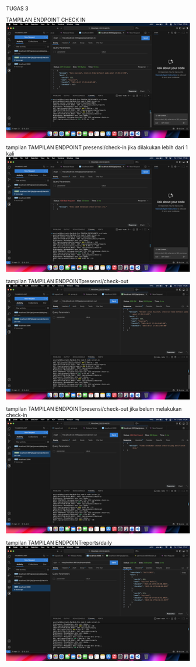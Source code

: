 TUGAS 3

TAMPILAN ENDPOINT CHECK IN
![Presensi Check In](../screenshots/presensi_check_in.png)


tampilan TAMPILAN ENDPOINT presensi/check-in jika dilakukan lebih dari 1 kali
![Presensi Check In Lebih dari 1](../screenshots/presensi_check_in_2.png)

tampilan TAMPILAN ENDPOINTpresensi/check-out
![Presensi Check Out](../screenshots/presensi_check_out.png)

tampilan TAMPILAN ENDPOINTpresensi/check-out jika belum melakukan check-in
![Presensi Check Out Lebih dari 1](../screenshots/presensi_check_out_2.png)

tampilan TAMPILAN ENDPOINTreports/daily
![Presensi Check In](../screenshots/daily_reports.png)